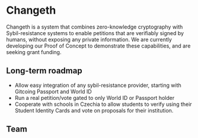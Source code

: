 # Changeth

Changeth is a system that combines zero-knowledge cryptography with Sybil-resistance systems to enable petitions that are verifiably signed by humans, without exposing any private information. We are currently developing our Proof of Concept to demonstrate these capabilities, and are seeking grant funding.

## Long-term roadmap
- Allow easy integration of any sybil-resistance provider, starting with Gitcoing Passport and World ID
- Run a real petition/vote gated to only World ID or Passport holder
- Cooperate with schools in Czechia to allow students to verify using their Student Identity Cards and vote on proposals for their institution.


## Team

